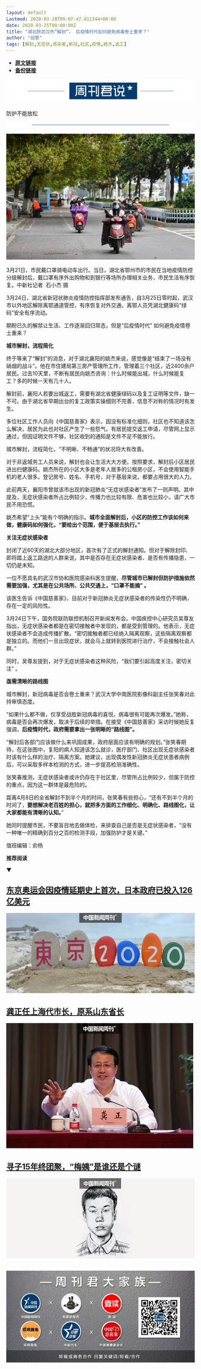 ```yaml
---
layout: default
Lastmod: 2020-03-28T09:07:47.811344+00:00
date: 2020-03-25T00:00:00Z
title: "湖北除武汉外“解封”， 后疫情时代如何避免病毒卷土重来？"
author: "​邱慧"
tags: [解封,无症状,感染者,新冠,社区,疫情,姚杰,返工]
---
```


* [**原文链接**](https://mp.weixin.qq.com/s/qEJmofFTrYsg8F_e_7h1xw)
* [**备份链接**](http://archive.is/ecywy)


![](/images/post/0b995832eeca5de5edf4a538863cc663.jpg)

防护不能放松

![](/images/post/3e5754551b0f84e4e96ed4ff1ecd6c76.jpg)

![](/images/post/a771967d10daed1a945ece8ed177150f.jpg)

3月21日，市民戴口罩骑电动车出行。当日，湖北省鄂州市的市民在当地疫情防控分级解封后，戴口罩有序外出购物和到银行等场所办理相关业务，市民生活有序恢复。中新社记者  石小杰 摄

3月24日，湖北省新冠状肺炎疫情防控指挥部发布通告，自3月25日零时起，武汉市以外地区解除离鄂通道管控，有序恢复对外交通，离鄂人员凭湖北健康码“绿码”安全有序流动。

期盼已久的解禁让生活、工作逐渐回归常态，但是“后疫情时代” 如何避免疫情卷土重来？

**城市解封，流程简化**

终于等来了“解封”的消息，对于湖北襄阳的姚杰来说，感觉像是“结束了一场没有硝烟的战斗”。他在市住建局第三房产管理所工作，管理着三个社区，近2400余户居民。过去10天里，不断有居民向姚杰咨询：什么时候能出城，什么时候能复工？多的时候一天有几十人。

解封前，襄阳人若要出城返工，需要有湖北省健康绿码以及复工证明等文件，缺一不可。由于湖北省早期出台的复工政策实操细则不完善，信息不对称的情况时有发生。

多位社区工作人员向《中国慈善家》表示，因没有标准化细则，社区也不知道该怎么解决，居民为此也对社区产生了一些怨气。有居民提交返工申请，尽管网上显示通过，但因证明文件不够，社区收到的通知是文件不足不能放行。

城市解封，流程简化，“不明晰、不畅通”的状况将大有改善。

对于非返城务工人员来说，解封也会让生活大大方便。按照要求，解封后小区居民进出扫健康码。姚杰所在的小区大多是老年人居多的公租房小区，不会使用智能手机的老人很多。登记房号、姓名、手机号，对于基层来说，都要占用很大的人力。

此前两天，襄阳市曾就该市出现的新冠肺炎“无症状感染者”发布了一则声明。其中提及，无症状感染者所占比例较少，传播力也比较有限、危害也比较小，请广大市民不用恐慌。

姚杰希望“上头”能有个明确的指示。**城市全面解封后，小区的防控工作该如何来做，健康码如何强化，“要给出个范围，便于基层去执行。”**

**关注无症状感染者**

封闭了近60天的湖北大部分地区，首次有了正式的解封通知。但对于解除封印、即将踏上返工路途的人群来说，其中是否存在无症状感染者、是否有传播隐患，一切仍是未知。

一位不愿具名的武汉市协和医院感染科医生提醒，**尽管城市已解封但防护措施依然需要加强，尤其是在公共场所、公共交通上，“口罩不能摘” 。**

该医生告诉《中国慈善家》，目前对于新冠肺炎无症状感染者的传染性仍不明确，存在一定的风险性。

3月24日下午，国务院联防联控机制召开新闻发布会。中国疾控中心研究员吴尊友指出，无症状感染者都是在密切接触者中发现的，都是受到管理的。他表示，无症状感染者不会造成传播扩散。“密切接触者都已经纳入隔离观察，这些隔离观察都是独立的。而他们一旦出现症状，就会马上就转到医院进行治疗，不会接触社会人群。”

同时，吴尊友提到，对于无症状感染者这种风险，“我们要引起高度关注，密切关注” 。

**亟需清晰的路线图**

城市解封，新冠病毒是否会卷土重来？武汉大学中南医院影像科副主任张笑春对此持审慎态度。

“如果什么都不做，仅享受战胜新冠病毒的喜悦，病毒很有可能再次爆发。”她称，病毒是否会再次爆发，取决于后续的举措。在接受《中国慈善家》采访时候她反复强调，**后疫情时代，政府需要拿出一张明晰的“路线图”。**

“解封后各部门应该做什么来巩固成果，政府层面应该有明确的规划。”张笑春期待，在这张图中，复阳的病人知道该怎么就诊，医疗部门、社区出现无症状感染者时该有什么样的治疗、隔离方案。她建议，出现偶发性新冠肺炎无症状患者病例后，可以采取多样本检测的方式，进一步提高检测准确性。

张笑春推测，无症状感染者或许仍存在于社区里，尽管所占比例较少，但属于防控的重点，因为这一群体是最危险的。

距离4月8日的全省解封不到半个月的时间，张笑春有些担心，“还有不到半个月的时间了，**要想解决老百姓的担心，就把多方面的工作细化、明确化、路线图化，让大家都能有清晰的认知。**”

她同时提醒市民，不要盲目地去做体检，来排查自己是否是无症状感染者，“没有一种唯一的精确到百分之百的检测手段，加强防护才是关键。”

值班编辑：俞杨  

**推荐阅读**

▼

[**东京奥运会因疫情延期史上首次，日本政府已投入126亿美元**](http://mp.weixin.qq.com/s?__biz=MjM5MDU1Mzg3Mw==&mid=2651252826&idx=1&sn=eab0b293b3e32b97a312d6b786925f5a&chksm=bdb14a248ac6c332ddbb7fd85dcaa7f773565a5e09af1bd535a00b44b0fe4db13dd08b7d0a9d&scene=21#wechat_redirect)
---------------------------------------------------------------------------------------------------------------------------------------------------------------------------------------------------------------------------------------------------------

[![](/images/post/3105ebbe34f93f703ca6e82348790541.jpg)](http://mp.weixin.qq.com/s?__biz=MjM5MDU1Mzg3Mw==&mid=2651252826&idx=1&sn=eab0b293b3e32b97a312d6b786925f5a&chksm=bdb14a248ac6c332ddbb7fd85dcaa7f773565a5e09af1bd535a00b44b0fe4db13dd08b7d0a9d&scene=21#wechat_redirect)

[**龚正任上海代市长，原系山东省长**](http://mp.weixin.qq.com/s?__biz=MjM5MDU1Mzg3Mw==&mid=2651252797&idx=1&sn=4e428e58c2a603d56ff1f2eae2ad9116&chksm=bdb14a438ac6c3555d174b402650177f869ed5896c523669a815906305b2bc5d04f27d5bf688&scene=21#wechat_redirect)
--------------------------------------------------------------------------------------------------------------------------------------------------------------------------------------------------------------------------------------------

[![](/images/post/7c8f459edc13e33cf88b3ab4a3fdf3df.jpg)](http://mp.weixin.qq.com/s?__biz=MjM5MDU1Mzg3Mw==&mid=2651252797&idx=1&sn=4e428e58c2a603d56ff1f2eae2ad9116&chksm=bdb14a438ac6c3555d174b402650177f869ed5896c523669a815906305b2bc5d04f27d5bf688&scene=21#wechat_redirect)

[**寻子15年终团聚，“梅姨”是谁还是个谜**](http://mp.weixin.qq.com/s?__biz=MjM5MDU1Mzg3Mw==&mid=2651252764&idx=1&sn=7318bca5d912d4d8b0d3258a482ea90d&chksm=bdb14a628ac6c374d69cb1e1e622ea7ad6b251f072b93fd52de73e42a0fea7ec4d2f2ee1f1bd&scene=21#wechat_redirect)
------------------------------------------------------------------------------------------------------------------------------------------------------------------------------------------------------------------------------------------------

[![](/images/post/70b6643ceac5a24268e007f1ecfdb90f.jpg)](http://mp.weixin.qq.com/s?__biz=MjM5MDU1Mzg3Mw==&mid=2651252764&idx=1&sn=7318bca5d912d4d8b0d3258a482ea90d&chksm=bdb14a628ac6c374d69cb1e1e622ea7ad6b251f072b93fd52de73e42a0fea7ec4d2f2ee1f1bd&scene=21#wechat_redirect)

![](/images/post/e7d75581cc05b5b4850558294bf97f5f.jpg)
--------------------------------------------------------------------------------------------------------------------------------------------------------

